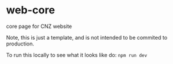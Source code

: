 # web-core

core page for CNZ website

Note, this is just a template, and is not intended to be commited to production.

To run this locally to see what it looks like do:
`npm run dev`